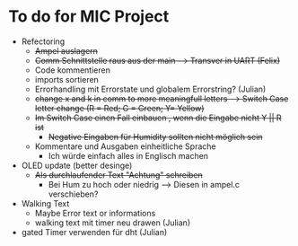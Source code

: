 # To do for MIC Project

* Refectoring
  * ~~Ampel auslagern~~
  * ~~Comm Schnittstelle raus aus der main --> Transver in UART (Felix)~~
  * Code kommentieren
  * imports sortieren
  * Errorhandling mit Errorstate und globalem Errorstring? (Julian)
  * ~~change x and k in comm to more meaningfull letters --> Switch Case letter change (R = Red; G = Green; Y= Yellow)~~
  * ~~Im Switch Case einen Fall einbauen , wenn die Eingabe nicht Y || R ist~~
    * ~~Negative Eingaben für Humidity sollten nicht möglich sein~~
  * Kommentare und Ausgaben einheitliche Sprache
    * Ich würde einfach alles in Englisch machen
* OLED update (better desinge)
  * ~~Als durchlaufender Text "Achtung" schreiben~~
    * Bei Hum zu hoch oder niedrig --> Diesen in ampel.c verschieben?
* Walking Text
  * Maybe Error text or informations
  * walking text mit timer neu drawen (Julian)
* gated Timer verwenden für dht (Julian)

